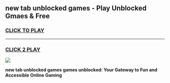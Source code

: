 
## new tab unblocked games - Play Unblocked Gmaes & Free
<h3>
<a href="https://premium.freeplayer.one?title=new_tab_unblocked_games&ref=20F">CLICK TO PLAY</a></h3>
<hr>

<h3>
<a href="https://premium.freeplayer.one?title=new_tab_unblocked_games&ref=20F">CLICK 2 PLAY</a>
  
</h3>

<a href="https://premium.freeplayer.one?title=new_tab_unblocked_games&ref=20F/"><img src="https://clearcache.store/games.png"></a>


**new tab unblocked games games unblocked: Your Gateway to Fun and Accessible Online Gaming**
